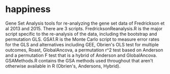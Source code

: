 # happiness
Gene Set Analysis tools for re-analyzing the gene set data of Fredrickson et al 2013 and 2015. There are 3 scripts. FredricksonReanalysis.R is the major script specific to the re-analysis of the data, including the bootstrap and permutation GLS. GSA1.R is the Monte Carlo script to measure error rates for the GLS and alternatives including GEE, Obrien's OLS test for multiple outcomes, Roast, GlobalAncova, a permutation r^2 test based on Anderson and a permutation F test that is a hybrid of Anderson and GlobalAncova. GSAMethods.R contains the GSA methods used throughout that aren't otherwise available in R (Obrien's, Andersons, Hybrid).
